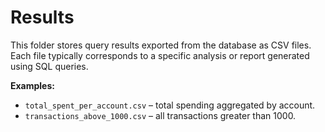 # Results

This folder stores query results exported from the database as CSV files. Each file typically corresponds to a specific analysis or report generated using SQL queries.

**Examples:**
- `total_spent_per_account.csv` – total spending aggregated by account.
- `transactions_above_1000.csv` – all transactions greater than 1000.

